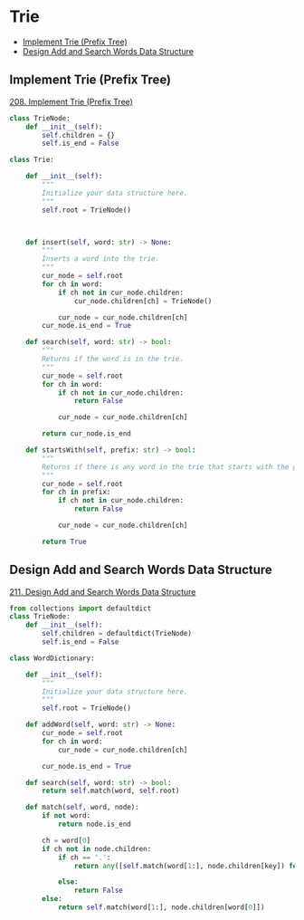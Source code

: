 # Trie

- [Implement Trie (Prefix Tree)](<#implement-trie-(prefix-tree)>)
- [Design Add and Search Words Data Structure](#design-add-and-search-words-data-structure)

## Implement Trie (Prefix Tree)

[208. Implement Trie (Prefix Tree)](https://leetcode.com/problems/implement-trie-prefix-tree/)

```python
class TrieNode:
    def __init__(self):
        self.children = {}
        self.is_end = False

class Trie:

    def __init__(self):
        """
        Initialize your data structure here.
        """
        self.root = TrieNode()



    def insert(self, word: str) -> None:
        """
        Inserts a word into the trie.
        """
        cur_node = self.root
        for ch in word:
            if ch not in cur_node.children:
                cur_node.children[ch] = TrieNode()

            cur_node = cur_node.children[ch]
        cur_node.is_end = True

    def search(self, word: str) -> bool:
        """
        Returns if the word is in the trie.
        """
        cur_node = self.root
        for ch in word:
            if ch not in cur_node.children:
                return False

            cur_node = cur_node.children[ch]

        return cur_node.is_end

    def startsWith(self, prefix: str) -> bool:
        """
        Returns if there is any word in the trie that starts with the given prefix.
        """
        cur_node = self.root
        for ch in prefix:
            if ch not in cur_node.children:
                return False

            cur_node = cur_node.children[ch]

        return True
```

## Design Add and Search Words Data Structure

[211. Design Add and Search Words Data Structure](https://leetcode.com/problems/design-add-and-search-words-data-structure/)

```python
from collections import defaultdict
class TrieNode:
    def __init__(self):
        self.children = defaultdict(TrieNode)
        self.is_end = False

class WordDictionary:

    def __init__(self):
        """
        Initialize your data structure here.
        """
        self.root = TrieNode()

    def addWord(self, word: str) -> None:
        cur_node = self.root
        for ch in word:
            cur_node = cur_node.children[ch]

        cur_node.is_end = True

    def search(self, word: str) -> bool:
        return self.match(word, self.root)

    def match(self, word, node):
        if not word:
            return node.is_end

        ch = word[0]
        if ch not in node.children:
            if ch == '.':
                return any([self.match(word[1:], node.children[key]) for key in node.children])

            else:
                return False
        else:
            return self.match(word[1:], node.children[word[0]])
```
